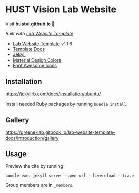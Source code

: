 # HUST Vision Lab Website

Visit **[hustvl.github.io](https://hustvl.github.io)** 🚀

_Built with [Lab Website Template](https://greene-lab.gitbook.io/lab-website-template-docs)_

* [Lab Website Template](https://github.com/greenelab/lab-website-template) v1.1.6
* [Template Docs](https://greene-lab.gitbook.io/lab-website-template-docs)
* [Jekyll](https://jekyllrb.com/)
* [Material Design Colors](https://m3.material.io/styles/color/static/baseline)
* [Font Awesome Icons](https://fontawesome.com/)

## Installation

https://jekyllrb.com/docs/installation/ubuntu/

Install needed Ruby packages by running `bundle install`.

## Gallery

https://greene-lab.gitbook.io/lab-website-template-docs/introduction/gallery

## Usage

Preview the cite by running

```
bundle exec jekyll serve --open-url --livereload --trace
```

Group members are in `_members`.
